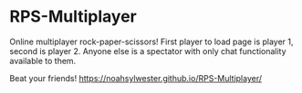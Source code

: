# RPS-Multiplayer

Online multiplayer rock-paper-scissors! First player to load page is player 1, second is player 2. Anyone else is a spectator with only chat functionality available to them.

Beat your friends!
https://noahsylwester.github.io/RPS-Multiplayer/
